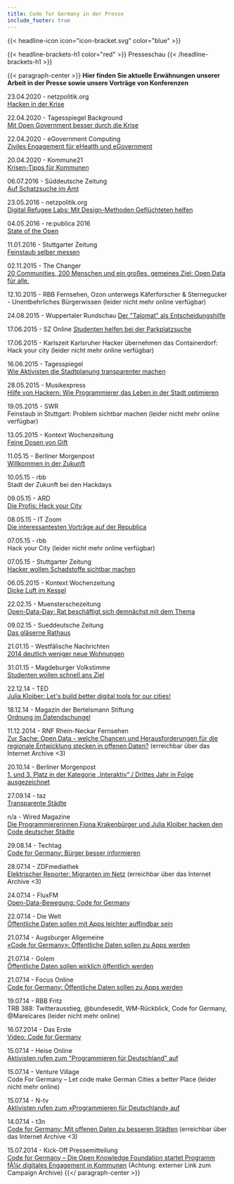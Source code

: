```yaml
---
title: Code for Germany in der Presse
include_footer: true
---
```


{{< headline-icon icon="icon-bracket.svg" color="blue" >}}


{{< headline-brackets-h1 color="red"  >}}
Presseschau
{{< /headline-brackets-h1  >}}

{{< paragraph-center  >}}
**Hier finden Sie aktuelle Erwähnungen unserer Arbeit in der Presse sowie unsere Vorträge von Konferenzen**

23.04.2020 - netzpolitik.org\
[Hacken in der Krise](https://netzpolitik.org/2020/hacken-in-der-krise/)


22.04.2020 - Tagesspiegel Background\
[Mit Open Government besser durch die Krise](https://background.tagesspiegel.de/digitalisierung/mit-open-government-besser-durch-die-krise)


22.04.2020 - eGovernment Computing\
[Ziviles Engagement für eHealth und eGovernment](https://www.egovernment-computing.de/ziviles-engagement-fuer-ehealth-und-egovernment-a-926522/)


20.04.2020 - Kommune21\
[Krisen-Tipps für Kommunen](https://www.kommune21.de/meldung_33767_Krisen-Tipps+f%C3%BCr+Kommunen.html)


06.07.2016 - Süddeutsche Zeitung\
[Auf Schatzsuche im Amt](https://www.sueddeutsche.de/wirtschaft/digitale-verwaltung-auf-schatzsuche-im-amt-1.3065789)


23.05.2016 - netzpolitik.org\
[Digital Refugee Labs: Mit Design-Methoden Geflüchteten helfen](https://netzpolitik.org/2016/digital-refugee-labs-mit-design-methoden-gefluechteten-helfen/)


04.05.2016 - re:publica 2016\
[State of the Open](https://www.youtube.com/watch?v=_Abt2yV-BWE&feature=youtu.be)


11.01.2016 - Stuttgarter Zeitung\
[Feinstaub selber messen](https://www.stuttgarter-zeitung.de/inhalt.luftdaten-in-stuttgart-feinstaub-selber-messen.837ad3fd-d121-4cbe-9d1a-376c98fc1fba.html)


02.11.2015 - The Changer\
[20 Communities, 200 Menschen und ein großes, gemeines Ziel: Open Data für alle.](https://www.tbd.community/de/a/open-data-innovationen-und-community)


12.10.2015 - RBB Fernsehen, Ozon unterwegs
Käferforscher & Sternegucker - Unentbehrliches Bürgerwissen (leider nicht mehr online verfügbar)


24.08.2015 - Wuppertaler Rundschau
[Der "Talomat" als Entscheidungshilfe](https://www.wuppertaler-rundschau.de/lokales/der-talomat-als-entscheidungshilfe_aid-37251953)


17.06.2015 - SZ Online
[Studenten helfen bei der Parkplatzsuche](https://www.saechsische.de/studenten-helfen-bei-der-parkplatzsuche-3128007.html)


17.06.2015 - Karlszeit
Karlsruher Hacker übernehmen das Containerdorf: Hack your city (leider nicht mehr online verfügbar)


16.06.2015 - Tagesspiegel\
[Wie Aktivisten die Stadtplanung transparenter machen](https://www.tagesspiegel.de/berlin/architekturfestival-makecity-in-berlin-wie-aktivisten-die-stadtplanung-transparenter-machen/11920360.html)


28.05.2015 - Musikexpress\
[Hilfe von Hackern: Wie Programmierer das Leben in der Stadt optimieren](https://www.musikexpress.de/hilfe-von-hackern-wie-programmierer-das-leben-in-der-stadt-optimieren-275130/)


19.05.2015 - SWR\
Feinstaub in Stuttgart: Problem sichtbar machen (leider nicht mehr online verfügbar)


13.05.2015 - Kontext Wochenzeitung\
[Feine Dosen von Gift](https://www.kontextwochenzeitung.de/gesellschaft/215/feine-dosen-von-gift-2891.html)


11.05.15 - Berliner Morgenpost\
[Willkommen in der Zukunft](https://www.morgenpost.de/printarchiv/berlin/article140757268/Willkommen-in-der-Zukunft.html)


10.05.15 - rbb\
Stadt der Zukunft bei den Hackdays


09.05.15 - ARD\
[Die Profis: Hack your City](https://web.archive.org/web/20160304215819/https://www.ardmediathek.de/radio/Die-Profis/Hack-Your-City/radioeins/Audio?documentId=28229784&bcastId=20220290)


08.05.15 - IT Zoom\
[Die interessantesten Vorträge auf der Republica](https://www.it-zoom.de/mobile-business/e/die-interessantesten-vortraege-auf-der-republica-10691/)


07.05.15 - rbb\
Hack your City (leider nicht mehr online verfügbar)


07.05.15 - Stuttgarter Zeitung\
[Hacker wollen Schadstoffe sichtbar machen](https://www.stuttgarter-zeitung.de/inhalt.feinstaub-in-stuttgart-hacker-wollen-schadstoffe-sichtbar-machen.70abd249-a2e7-469e-b627-e0c86a0fda93.html)


06.05.2015 - Kontext Wochenzeitung\
[Dicke Luft im Kessel](https://www.kontextwochenzeitung.de/gesellschaft/214/dicke-luft-im-kessel-2870.html)


22.02.15 - Muensterschezeitung\
[Open-Data-Day: Rat beschäftigt sich demnächst mit dem Thema](https://www.muensterschezeitung.de/Lokales/Staedte/Muenster/1895977-Mehr-offene-Daten-gefordert-Open-Data-Day-Rat-beschaeftigt-sich-demnaechst-mit-dem-Thema)


09.02.15 - Sueddeutsche Zeitung\
[Das gläserne Rathaus](https://www.sueddeutsche.de/muenchen/onlineportal-muenchen-transparent-das-glaeserne-rathaus-1.2328588)


21.01.15 - Westfälische Nachrichten\
[2014 deutlich weniger neue Wohnungen](https://www.wn.de/Muenster/2015/01/1854174-Statistik-der-Stadt-Muenster-2014-deutlich-weniger-neue-Wohnungen)


31.01.15 - Magdeburger Volkstimme\
[Studenten wollen schnell ans Ziel](https://www.volksstimme.de/nachrichten/magdeburg/1416811_Studenten-wollen-schnell-ans-Ziel.html)


22.12.14 - TED\
[Julia Kloiber: Let's build better digital tools for our cities!](https://www.ted.com/talks/julia_kloiber_let_s_build_better_digital_tools_for_our_cities)


18.12.14 - Magazin der Bertelsmann Stiftung\
[Ordnung im Datendschungel](https://www.bertelsmann-stiftung.de/de/themen/aktuelle-meldungen/2014/dezember/ordnung-im-datendschungel/)


11.12.2014 - RNF Rhein-Neckar Fernsehen\
[Zur Sache: Open Data - welche Chancen und Herausforderungen für die regionale Entwicklung stecken in offenen Daten?](https://web.archive.org/web/20150112043002/https://www.rnf.de/mediathek/video/zur-sache-open-data-welche-chancen-und-herausforderungen-fuer-die-regionale-entwicklung-stecken-in-offenen-daten/#.VLNN6SXLe00) (erreichbar über das Internet Archive <3)


20.10.14 - Berliner Morgenpost\
[1. und 3. Platz in der Kategorie „Interaktiv“ / Drittes Jahr in Folge ausgezeichnet](https://www.funkemedien.de/export/sites/fmg/.content/downloads/newsdownloads/20141020_MM_Berliner-Morgenpost-gewinnt-dpa-Infografik-Award.pdf)


27.09.14 - taz\
[Transparente Städte](https://taz.de/!5032306/)


n/a - Wired Magazine\
[Die Programmiererinnen Fiona Krakenbürger und Julia Kloiber hacken den Code deutscher Städte](https://www.gq-magazin.de/auto-technik/articles/ausgabe-0215-fiona-krakenburger-julia-kloiber)


29.08.14 - Techtag\
[Code for Germany: Bürger besser informieren](https://www.techtag.de/netzkultur/code-for-germany-buerger-besser-informieren/)


28.07.14 - ZDFmediathek\
[Elektrischer Reporter: Migranten im Netz](https://web.archive.org/web/20140630075218/https://www.zdf.de/ZDFmediathek/beitrag/video/2184628/Elektrischer-Reporter-Migranten-im-Netz) (erreichbar über das Internet Archive <3)


24.07.14 - FluxFM\
[Open-Data-Bewegung: Code for Germany](http://www.fluxfm.de/open-data-bewegung-code-for-germany/)


22.07.14 - Die Welt\
[Öffentliche Daten sollen mit Apps leichter auffindbar sein](https://www.welt.de/print/die_welt/wirtschaft/article130415045/Oeffentliche-Daten-sollen-mit-Apps-leichter-auffindbar-sein.html)


21.07.14 - Augsburger Allgemeine\
[«Code for Germany»: Öffentliche Daten sollen zu Apps werden](https://www.augsburger-allgemeine.de/digital/Code-for-Germany-Oeffentliche-Daten-sollen-zu-Apps-werden-id30715002.html)


21.07.14 - Golem\
[Öffentliche Daten sollen wirklich öffentlich werden](https://www.golem.de/news/projekt-code-for-germany-oeffentliche-daten-sollen-wirklich-oeffentlich-werden-1407-108018.html)


21.07.14 - Focus Online\
[Code for Germany: Öffentliche Daten sollen zu Apps werden](https://www.focus.de/digital/computer/internet-code-for-germany-oeffentliche-daten-sollen-zu-apps-werden_id_4006291.html)


19.07.14 - RBB Fritz\
TRB 388: Twitterausstieg, @bundesedit, WM-Rückblick, Code for Germany, @Mareicares (leider nicht mehr online)


16.07.2014 - Das Erste\
[Video: Code for Germany ](https://web.archive.org/web/20140720004604/https://www.daserste.de/information/politik-weltgeschehen/mittagsmagazin/videos/code-for-germany-100.html)


15.07.14 - Heise Online\
[Aktivisten rufen zum "Programmieren für Deutschland" auf](https://www.heise.de/developer/meldung/Aktivisten-rufen-zum-Programmieren-fuer-Deutschland-auf-2260561.html)


15.07.14 - Venture Village\
Code For Germany – Let code make German Cities a better Place (leider nicht mehr online)


15.07.14 - N-tv\
[Aktivisten rufen zum «Programmieren für Deutschland» auf](https://www.n-tv.de/ticker/Aktivisten-rufen-zum-Programmieren-fuer-Deutschland-auf-article13212556.html)


14.07.14 - t3n\
[Code for Germany: Mit offenen Daten zu besseren Städten](https://web.archive.org/web/20140717045044/http://t3n.de/news/code-germany-open-data-civic-tech-557030/) (erreichbar über das Internet Archive <3)


15.07.2014 - Kick-Off Pressemitteilung\
[Code for Germany – Die Open Knowledge Foundation startet Programm fÃ¼r digitales Engagement in Kommunen](https://us5.campaign-archive.com/?u=929f1e07936386d34833e20d1&id=c6b9c30dd9&e=[UNIQID]) (Achtung: externer Link zum Campaign Archive)
{{</ paragraph-center  >}}
